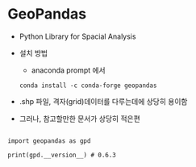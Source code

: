 # GeoPandas
- Python Library for Spacial Analysis
- 설치 방법
  - anaconda prompt 에서
  ```
  conda install -c conda-forge geopandas
  ```
  
- .shp 파일, 격자(grid)데이터를 다루는데에 상당히 용이함
- 그러나, 참고할만한 문서가 상당히 적은편


```

import geopandas as gpd

print(gpd.__version__) # 0.6.3
```
